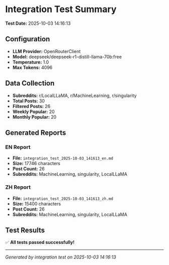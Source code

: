 # Integration Test Summary

**Test Date:** 2025-10-03 14:16:13

## Configuration

- **LLM Provider:** OpenRouterClient
- **Model:** deepseek/deepseek-r1-distill-llama-70b:free
- **Temperature:** 1.0
- **Max Tokens:** 4096

## Data Collection

- **Subreddits:** r/LocalLLaMA, r/MachineLearning, r/singularity
- **Total Posts:** 30
- **Filtered Posts:** 26
- **Weekly Popular:** 20
- **Monthly Popular:** 20

## Generated Reports

### EN Report

- **File:** `integration_test_2025-10-03_141613_en.md`
- **Size:** 17746 characters
- **Post Count:** 26
- **Subreddits:** MachineLearning, singularity, LocalLLaMA

### ZH Report

- **File:** `integration_test_2025-10-03_141613_zh.md`
- **Size:** 15400 characters
- **Post Count:** 26
- **Subreddits:** MachineLearning, singularity, LocalLLaMA

## Test Results

✅ **All tests passed successfully!**

---

*Generated by integration test on 2025-10-03 14:16:13*
